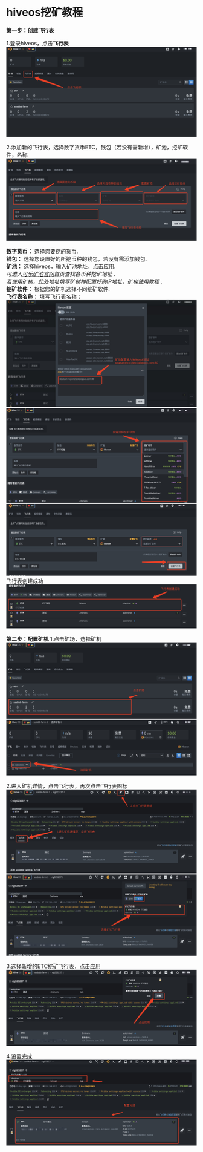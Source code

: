 # hiveos挖矿教程

**第一步：创建飞行表**


1.登录hiveos，点击**飞行表**
![](<../../.gitbook/assets/image(291).png>)

2.添加新的飞行表，选择数字货币ETC，钱包（若没有需新增），矿池，挖矿软件，名称
![](<../../.gitbook/assets/image(292).png>)

**数字货币：** 选择您要挖的货币.  
**钱包：** 选择您设置好的所挖币种的钱包，若没有需添加钱包.  
**矿池：** 选择hiveos，输入矿池地址，点击应用.  
*可进入[可乐矿池官网](https://www.kelepool.com/)首页查找各币种挖矿地址* .  
*若使用矿梯，此处地址填写矿梯种配置好的IP地址，[矿梯使用教程](pow/ladder.md)* .  
**挖矿软件：** 根据您的矿机选择不同挖矿软件.  
**飞行表名称：** 填写飞行表名称；
![](<../../.gitbook/assets/image(293).png>)
![](<../../.gitbook/assets/image(294).png>)
![](<../../.gitbook/assets/image(295).png>)
飞行表创建成功
![](<../../.gitbook/assets/image(296).png>)

**第二步：配置矿机**
1.点击矿场，选择矿机
![](<../../.gitbook/assets/image(297).png>)
![](<../../.gitbook/assets/image(298).png>)

2.进入矿机详情，点击飞行表，再次点击飞行表图标
![](<../../.gitbook/assets/image(299).png>)
![](<../../.gitbook/assets/image(300).png>)

3.选择新增的ETC挖矿飞行表，点击应用
![](<../../.gitbook/assets/image(301).png>)

4.设置完成
![](<../../.gitbook/assets/image(302).png>)